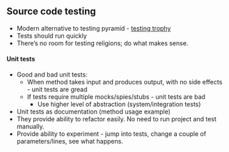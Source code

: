 ## Source code testing
* Modern alternative to testing pyramid - [testing trophy](https://www.tbray.org/ongoing/When/202x/2021/05/15/Testing-in-2021)
* Tests should run quickly
* There’s no room for testing religions; do what makes sense.

#### Unit tests
* Good and bad unit tests:
    * When method takes input and produces output, with no side effects - unit tests are gread
    * If tests require multiple mocks/spies/stubs - unit tests are bad
        * Use higher level of abstraction (system/integration tests)
* Unit tests as documentation (method usage example)
* They provide ability to refactor easily. No need to run project and test manually.  
* Provide ability to experiment - jump into tests, change a couple of parameters/lines, see what happens.

